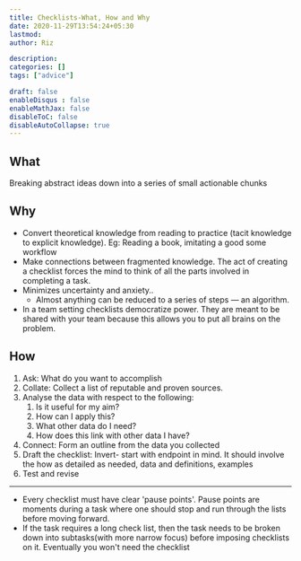 ```yaml
---
title: Checklists-What, How and Why
date: 2020-11-29T13:54:24+05:30
lastmod: 
author: Riz

description: 
categories: []
tags: ["advice"]

draft: false
enableDisqus : false
enableMathJax: false
disableToC: false
disableAutoCollapse: true
---
```


## What
Breaking abstract ideas down into a series of small actionable chunks

## Why
- Convert theoretical knowledge from reading to practice (tacit knowledge to explicit knowledge). Eg: Reading a book, imitating a good some workflow
- Make connections between fragmented knowledge. The act of creating a checklist forces the mind to think of all the parts involved in completing a task.
- Minimizes uncertainty and anxiety.. 
	-  Almost anything can be reduced to a series of steps — an algorithm. 
- In a team setting checklists democratize power. They are meant to be shared with your team because this allows you to put all brains on the problem.

## How
1. Ask: What do you want to accomplish
2. Collate: Collect a list of reputable and proven sources.
3. Analyse the data with respect to the following:
	1. Is it useful for my aim?
	2. How can I apply this?
	3. What other data do I need?
	4. How does this link with other data I have?
4. Connect: Form an outline from the data you collected
5. Draft the checklist: Invert- start with endpoint in mind. It should involve the how as detailed as needed, data and definitions, examples
6. Test and revise
---
- Every checklist must have clear 'pause points'. Pause points are moments during a task where one should stop and run through the lists before moving forward. 
- If the task requires a long check list, then the task needs to be broken down into subtasks(with more narrow focus) before imposing checklists on it.
Eventually you won't need the checklist

